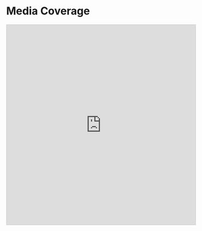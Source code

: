 # Media Coverage

<iframe class="airtable-embed" src="https://airtable.com/embed/shrYRxgHEIn7VAFhF?backgroundColor=purple" frameborder="0" onmousewheel="" width="100%" height="533" style="background: transparent; border: 1px solid #ccc;"></iframe>